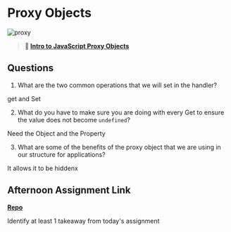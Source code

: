 # Proxy Objects

![proxy](https://bcw.blob.core.windows.net/public/img/journals/5120113092091727)

> **📖 [Intro to JavaScript Proxy Objects](https://codeworksacademy.com/fs-student-guide/resources/wk3/03-Proxies)**

## Questions

1. What are the two common operations that we will set in the handler?

get and Set

2. What do you have to make sure you are doing with every Get to ensure the value does not become `undefined`?

Need the Object and the Property

3. What are some of the benefits of the proxy object that we are using in our structure for applications?

It allows it to be hiddenx

## Afternoon Assignment Link

**[Repo](https://github.com/zaneljensen/<ASSIGNMENT_REPO>)**

Identify at least 1 takeaway from today's assignment
